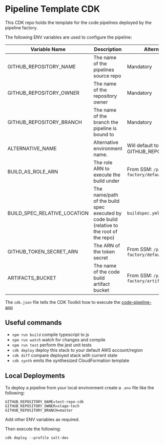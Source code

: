 # Pipeline Template CDK

This CDK repo holds the template for the code pipelines deployed by the pipeline factory.

The following ENV variables are used to configure the pipeline:

| Variable Name                | Description                                                                               | Alternate Source                                    |
| ---------------------------- | ----------------------------------------------------------------------------------------- | --------------------------------------------------- |
| GITHUB_REPOSITORY_NAME       | The name of the pipelines source repo                                                     | Mandatory                                           |
| GITHUB_REPOSITORY_OWNER      | The name of the repository owner                                                          | Mandatory                                           |
| GITHUB_REPOSITORY_BRANCH     | The name of the branch the pipeline is bound to                                           | Mandatory                                           |
| ALTERNATIVE_NAME             | Alternative environment name.                                                             | Will default to GITHUB_REPOSITORY_BRANCH            |
| BUILD_AS_ROLE_ARN            | The role ARN to execute the build under                                                   | From SSM: `/pipeline-factory/default-build-as-role` |
| BUILD_SPEC_RELATIVE_LOCATION | The name/path of the build spec executed by code build (relative to the root of the repo) | `buildspec.yml`                                     |
| GITHUB_TOKEN_SECRET_ARN      | The ARN of the token secret                                                               | From SSM: `/pipeline-factory/default-github-token`  |
| ARTIFACTS_BUCKET             | The name of the code build artifact bucket                                                | From SSM: `/pipeline-factory/artifactsBucket`       |

The `cdk.json` file tells the CDK Toolkit how to execute the [code-pipeline-app](./bin/code-pipeline-app.ts)

## Useful commands

- `npm run build` compile typescript to js
- `npm run watch` watch for changes and compile
- `npm run test` perform the jest unit tests
- `cdk deploy` deploy this stack to your default AWS account/region
- `cdk diff` compare deployed stack with current state
- `cdk synth` emits the synthesized CloudFormation template

## Local Deployments

To deploy a pipeline from your local environment create a `.env` file like the following:

```shell
GITHUB_REPOSITORY_NAME=test-repo-cdk
GITHUB_REPOSITORY_OWNER=stage-tech
GITHUB_REPOSITORY_BRANCH=master
```

Add other ENV variables as required.

Then execute the following:

```shell
cdk deploy --profile salt-dev
```
